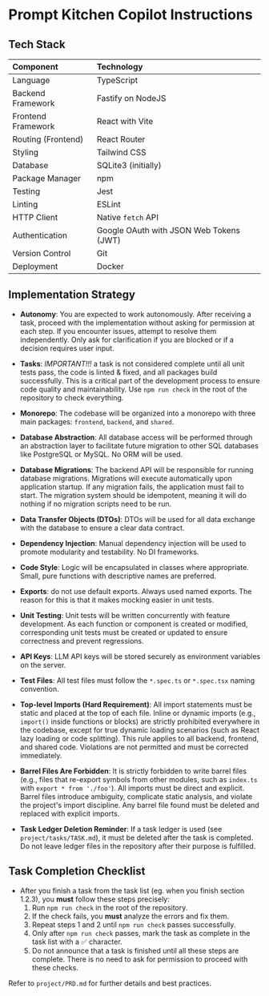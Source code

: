 # Prompt Kitchen Copilot Instructions

## Tech Stack

| Component | Technology |
| :--- | :--- |
| Language | TypeScript |
| Backend Framework | Fastify on NodeJS |
| Frontend Framework | React with Vite |
| Routing (Frontend) | React Router |
| Styling | Tailwind CSS |
| Database | SQLite3 (initially) |
| Package Manager | npm |
| Testing | Jest |
| Linting | ESLint |
| HTTP Client | Native `fetch` API |
| Authentication | Google OAuth with JSON Web Tokens (JWT) |
| Version Control | Git |
| Deployment | Docker |


## Implementation Strategy
- **Autonomy**: You are expected to work autonomously. After receiving a task, proceed with the implementation without asking for permission at each step. If you encounter issues, attempt to resolve them independently. Only ask for clarification if you are blocked or if a decision requires user input.
- **Tasks**: _IMPORTANT!!!_ a task is not considered complete until all unit tests pass, the code is linted & fixed, and all packages build successfully. This is a critical part of the development process to ensure code quality and maintainability. Use `npm run check` in the root of the repository to check everything.
- **Monorepo**: The codebase will be organized into a monorepo with three main packages: `frontend`, `backend`, and `shared`.
- **Database Abstraction**: All database access will be performed through an abstraction layer to facilitate future migration to other SQL databases like PostgreSQL or MySQL. No ORM will be used.
- **Database Migrations**: The backend API will be responsible for running database migrations. Migrations will execute automatically upon application startup. If any migration fails, the application must fail to start. The migration system should be idempotent, meaning it will do nothing if no migration scripts need to be run.
- **Data Transfer Objects (DTOs)**: DTOs will be used for all data exchange with the database to ensure a clear data contract.
- **Dependency Injection**: Manual dependency injection will be used to promote modularity and testability. No DI frameworks.
- **Code Style**: Logic will be encapsulated in classes where appropriate. Small, pure functions with descriptive names are preferred.
- **Exports**: do not use default exports. Always used named exports. The reason for this is that it makes mocking easier in unit tests.
- **Unit Testing**: Unit tests will be written concurrently with feature development. As each function or component is created or modified, corresponding unit tests must be created or updated to ensure correctness and prevent regressions.
- **API Keys**: LLM API keys will be stored securely as environment variables on the server.
- **Test Files**: All test files must follow the `*.spec.ts` or `*.spec.tsx` naming convention.
- **Top-level Imports (Hard Requirement)**: All import statements must be static and placed at the top of each file. Inline or dynamic imports (e.g., `import()` inside functions or blocks) are strictly prohibited everywhere in the codebase, except for true dynamic loading scenarios (such as React lazy loading or code splitting). This rule applies to all backend, frontend, and shared code. Violations are not permitted and must be corrected immediately.

- **Barrel Files Are Forbidden**: It is strictly forbidden to write barrel files (e.g., files that re-export symbols from other modules, such as `index.ts` with `export * from './foo'`). All imports must be direct and explicit. Barrel files introduce ambiguity, complicate static analysis, and violate the project's import discipline. Any barrel file found must be deleted and replaced with explicit imports.

- **Task Ledger Deletion Reminder**: If a task ledger is used (see `project/tasks/TASK.md`), it must be deleted after the task is completed. Do not leave ledger files in the repository after their purpose is fulfilled.

## Task Completion Checklist
- After you finish a task from the task list (eg. when you finish section 1.2.3), you **must** follow these steps precisely:
  1. Run `npm run check` in the root of the repository.
  2. If the check fails, you **must** analyze the errors and fix them.
  3. Repeat steps 1 and 2 until `npm run check` passes successfully.
  4. Only after `npm run check` passes, mark the task as complete in the task list with a ✅ character.
  5. Do not announce that a task is finished until all these steps are complete. There is no need to ask for permission to proceed with these checks.

Refer to `project/PRD.md` for further details and best practices.

